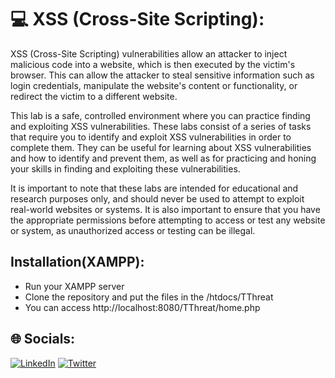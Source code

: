 # 💻 XSS (Cross-Site Scripting):
XSS (Cross-Site Scripting) vulnerabilities allow an attacker to inject malicious code into a website, which is then executed by the victim's browser. This can allow the attacker to steal sensitive information such as login credentials, manipulate the website's content or functionality, or redirect the victim to a different website.

This lab is a safe, controlled environment where you can practice finding and exploiting XSS vulnerabilities. These labs consist of a series of tasks that require you to identify and exploit XSS vulnerabilities in order to complete them. They can be useful for learning about XSS vulnerabilities and how to identify and prevent them, as well as for practicing and honing your skills in finding and exploiting these vulnerabilities.

It is important to note that these labs are intended for educational and research purposes only, and should never be used to attempt to exploit real-world websites or systems. It is also important to ensure that you have the appropriate permissions before attempting to access or test any website or system, as unauthorized access or testing can be illegal.
 
## Installation(XAMPP):
* Run your XAMPP server
* Clone the repository and put the files in the /htdocs/TThreat
* You can access http://localhost:8080/TThreat/home.php

## 🌐 Socials:
[![LinkedIn](https://img.shields.io/badge/LinkedIn-%230077B5.svg?logo=linkedin&logoColor=white)](https://linkedin.com/in/pritam-dash-116931171) [![Twitter](https://img.shields.io/badge/Twitter-%231DA1F2.svg?logo=Twitter&logoColor=white)](https://twitter.com/iampritam333) 
